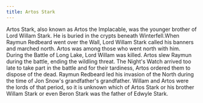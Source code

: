 ```yaml
---
title: Artos Stark
---
```


Artos Stark, also known as Artos the Implacable, was the younger brother of Lord Willam Stark. He is buried in the crypts beneath Winterfell.When Raymun Redbeard went over the Wall, Lord Willam Stark called his banners and marched north. Artos was among those who went north with him. During the Battle of Long Lake, Lord Willam was killed. Artos slew Raymun during the battle, ending the wildling threat. The Night's Watch arrived too late to take part in the battle and for their tardiness, Artos ordered them to dispose of the dead. Raymun Redbeard led his invasion of the North during the time of Jon Snow's grandfather's grandfather. Willam and Artos were the lords of that period, so it is unknown which of Artos Stark or his brother Willam Stark or even Beron Stark was the father of Edwyle Stark.



